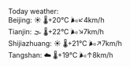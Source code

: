 Today weather:  
Beijing: ☀️   🌡️+20°C 🌬️↙4km/h  
Tianjin: 🌫  🌡️+22°C 🌬️↘7km/h  
Shijiazhuang: ☀️   🌡️+21°C 🌬️↗7km/h  
Tangshan: ☁️   🌡️+19°C 🌬️↑8km/h  
